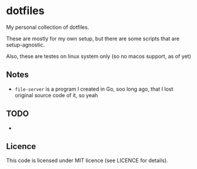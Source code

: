 # dotfiles

My personal collection of dotfiles.

These are mostly for my own setup, but there are some scripts that are setup-agnostic. 

Also, these are testes on linux system only (so no macos support, as of yet)

## Notes
- `file-server` is a program I created in Go, soo long ago, that I lost original source code of it, so yeah

## TODO
-

## Licence

This code is licensed under MIT licence (see LICENCE for details).
